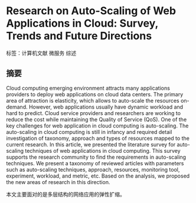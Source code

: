 # Research on Auto-Scaling of Web Applications in Cloud: Survey, Trends and Future Directions

标签：计算机文献 微服务 综述

## 摘要

Cloud computing emerging environment attracts many applications providers to deploy web applications on cloud data centers. The primary area of attraction is elasticity, which allows to auto-scale the resources on-demand. However, web applications usually have dynamic workload and hard to predict. Cloud service providers and researchers are working to reduce the cost while maintaining the Quality of Service (QoS). One of the key challenges for web application in cloud computing is auto-scaling. The auto-scaling in cloud computing is still in infancy and required detail investigation of taxonomy, approach and types of resources mapped to the current research. In this article, we presented the literature survey for auto-scaling techniques of web applications in cloud computing. This survey supports the research community to find the requirements in auto-scaling techniques. We present a taxonomy of reviewed articles with parameters such as auto-scaling techniques, approach, resources, monitoring tool, experiment, workload, and metric, etc. Based on the analysis, we proposed the new areas of research in this direction.

本文主要面对的是多层结构的网络应用的弹性扩缩。